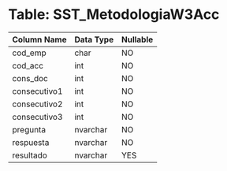 # Table: SST_MetodologiaW3Acc

| Column Name | Data Type | Nullable |
|-------------|-----------|----------|
| cod_emp | char | NO |
| cod_acc | int | NO |
| cons_doc | int | NO |
| consecutivo1 | int | NO |
| consecutivo2 | int | NO |
| consecutivo3 | int | NO |
| pregunta | nvarchar | NO |
| respuesta | nvarchar | NO |
| resultado | nvarchar | YES |
